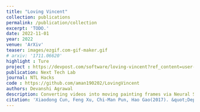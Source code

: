 ```yaml
---
title: "Loving Vincent"
collection: publications
permalink: /publication/collection
excerpt: 'TODO.'
date: 2022-11-01
year: 2022
venue: 'ArXiv'
teaser: images/ezgif.com-gif-maker.gif
# arxiv: '1711.06620'
highlight : Ture
project : https://devpost.com/software/loving-vincent?ref_content=user-portfolio&ref_feature=in_progress
publication: Next Tech Lab
journal: NTL Hacks
code : https://github.com/aman190202/LovingVincent
authors: Devanshi Agrawal
description: Converting videos into moving painting frames via Neural Style Transfer
citation: 'Xiaodong Cun, Feng Xu, Chi-Man Pun, Hao Gao(2017). &quot;Depth Assisted Full Resolution Network for Single Image based View Synthesis&quot; <i>, ArXiv</i>.'
---
```


<!-- This paper is about the number 3. The number 4 is left for future work. -->

<!-- [Download paper here](http://academicpages.github.io/files/paper3.pdf) -->
